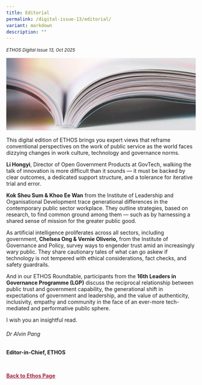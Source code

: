 ```yaml
---
title: Editorial
permalink: /digital-issue-13/editorial/
variant: markdown
description: ""
---
```

<style>
	
.author p
{
	font-size: 15px;
	line-height:24px;
}
	
.notestop ol li
{
font-size: 15px;
line-height:22px;
}	
	
.back a
{
	color: #9f2943;
	font-weight: bold;
}

#banner img
{
	width:100%;
}
	
.author
{
margin-top:40px;
padding-bottom:30px;
}		
	 
</style>
<em><small>ETHOS Digital Issue 13, Oct 2025</small></em>
<div class="background-image">
<img src="/images/Landing_Banner_Images/knowledge_editorial_banner_01.jpg">
</div>

<p> This digital edition of ETHOS brings you expert views that reframe conventional perspectives on the work of public service as the world faces dizzying changes in work culture, technology and governance norms.</p>

**Li Hongyi**, Director of Open Government Products at GovTech, walking the talk of innovation is more difficult than it sounds — it must be backed by clear outcomes, a dedicated support structure, and a tolerance for iterative trial and error.

**Kok Sheu Sum &amp; Khoo Ee Wan** from the Institute of Leadership and Organisational Development trace generational differences in the contemporary public sector workplace. They outline strategies, based on research, to find common ground among them — such as by harnessing a shared sense of mission for the greater public good.

As artificial intelligence proliferates across all sectors, including government, **Chelsea Ong &amp; Vernie Oliverio,** from the Institute of Governance and Policy, survey ways to engender trust amid an increasingly wary public. They share cautionary tales of what can go askew if technology is not tempered with ethical considerations, fact checks, and safety guardrails.

And in our ETHOS Roundtable, participants from the **16th Leaders in Governance Programme (LGP)** discuss the reciprocal relationship between public trust and government capability, the generational shift in expectations of government and leadership, and the value of authenticity, inclusivity, empathy and community in the face of an ever-more tech-mediated and performative public sphere.
<p>I wish you an insightful read.</p>

<h6>Dr Alvin Pang</h6>
<strong>Editor-in-Chief, ETHOS</strong> 
<p>

<br>	
</p><div class="back">
<a href="/ethos/">Back to Ethos Page</a>	
</div>